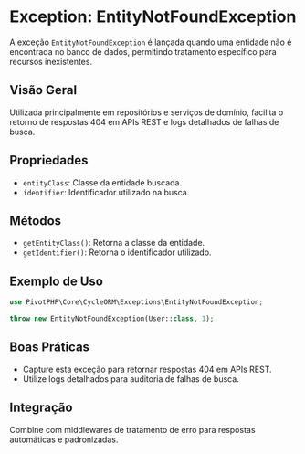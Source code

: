 # Exception: EntityNotFoundException

A exceção `EntityNotFoundException` é lançada quando uma entidade não é encontrada no banco de dados, permitindo tratamento específico para recursos inexistentes.

## Visão Geral
Utilizada principalmente em repositórios e serviços de domínio, facilita o retorno de respostas 404 em APIs REST e logs detalhados de falhas de busca.

## Propriedades
- `entityClass`: Classe da entidade buscada.
- `identifier`: Identificador utilizado na busca.

## Métodos
- `getEntityClass()`: Retorna a classe da entidade.
- `getIdentifier()`: Retorna o identificador utilizado.

## Exemplo de Uso
```php
use PivotPHP\Core\CycleORM\Exceptions\EntityNotFoundException;

throw new EntityNotFoundException(User::class, 1);
```

## Boas Práticas
- Capture esta exceção para retornar respostas 404 em APIs REST.
- Utilize logs detalhados para auditoria de falhas de busca.

## Integração
Combine com middlewares de tratamento de erro para respostas automáticas e padronizadas.
